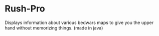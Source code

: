 # Rush-Pro
Displays information about various bedwars maps to give you the upper hand without memorizing things. (made in java)

